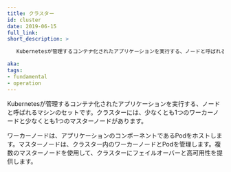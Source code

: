```yaml
---
title: クラスター
id: cluster
date: 2019-06-15
full_link: 
short_description: >

   Kubernetesが管理するコンテナ化されたアプリケーションを実行する、ノードと呼ばれるマシンのセットです。クラスターには、少なくとも1つのワーカーノードと少なくとも1つのマスターノードがあります。

aka: 
tags:
- fundamental
- operation
---
```

Kubernetesが管理するコンテナ化されたアプリケーションを実行する、ノードと呼ばれるマシンのセットです。クラスターには、少なくとも1つのワーカーノードと少なくとも1つのマスターノードがあります。

<!--more-->
ワーカーノードは、アプリケーションのコンポーネントであるPodをホストします。マスターノードは、クラスター内のワーカーノードとPodを管理します。複数のマスターノードを使用して、クラスターにフェイルオーバーと高可用性を提供します。